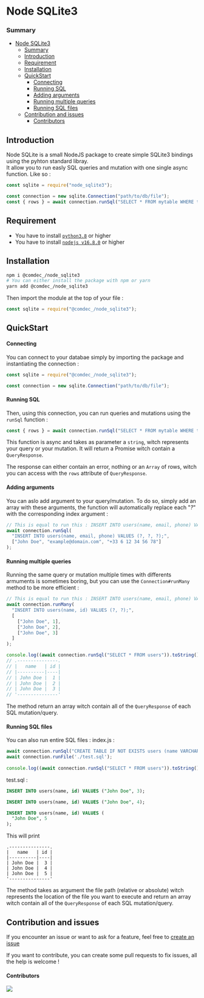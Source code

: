 # Node SQLite3

### Summary
- [Node SQLite3](#node-sqlite3)
    - [Summary](#summary)
  - [Introduction](#introduction)
  - [Requirement](#requirement)
  - [Installation](#installation)
  - [QuickStart](#quickstart)
      - [Connecting](#connecting)
      - [Running SQL](#running-sql)
      - [Adding arguments](#adding-arguments)
      - [Running multiple queries](#running-multiple-queries)
      - [Running SQL files](#running-sql-files)
  - [Contribution and issues](#contribution-and-issues)
      - [Contributors](#contributors)

## Introduction
Node SQLite is a small NodeJS package to create simple SQLite3 bindings using the pyhton standard libray.  
It allow you to run easly SQL queries and mutation with one single async function. Like so :

```js
const sqlite = require("node_sqlite3");

const connection = new sqlite.Connection("path/to/db/file");
const { rows } = await connection.runSql("SELECT * FROM mytable WHERE test > 1");
```

## Requirement

+ You have to install [`python3.8`](https://www.python.org/downloads/) or higher
+ You have to install [`nodejs v16.8.0`](https://nodejs.org/en/download/) or higher

## Installation

```sh
npm i @comdec_/node_sqlite3
# You can either install the package with npm or yarn
yarn add @comdec_/node_sqlite3
```

Then import the module at the top of your file :

```js
const sqlite = require("@comdec_/node_sqlite3");
```

## QuickStart

#### Connecting
You can connect to your databae simply by importing the package and instantiating the connection :
```js
const sqlite = require("@comdec_/node_sqlite3");

const connection = new sqlite.Connection("path/to/db/file");
```

#### Running SQL
Then, using this connection, you can run queries and mutations using the `runSql` function : 
```js
const { rows } = await connection.runSql("SELECT * FROM mytable WHERE test > 1");
```

This function is async and takes as parameter a `string`, witch represents your query or your mutation. It will return a Promise witch contain a `QueryResponse`.

The response can either contain an error, nothing or an `Array` of rows, witch you can access with the `rows` attribute of `QueryResponse`.

#### Adding arguments
You can aslo add argument to your query/mutation. To do so, simply add an array with these arguments, the function will automatically replace each "*?*" with the corresponding index argument : 
```js
// This is equal to run this : INSERT INTO users(name, email, phone) VALUES ("John Doe", "example@domain.com", "+33 6 12 34 56 78");
await connection.runSql(
  "INSERT INTO users(name, email, phone) VALUES (?, ?, ?);", 
  ["John Doe", "example@domain.com", "+33 6 12 34 56 78"]
);
```

#### Running multiple queries
Running the same query or mutation multiple times with differents armuments is sometimes boring, but you can use the `Connection#runMany` method to be more efficient :
```js
// This is equal to run this : INSERT INTO users(name, email, phone) VALUES ("John Doe", "example@domain.com", "+33 6 12 34 56 78");
await connection.runMany(
  "INSERT INTO users(name, id) VALUES (?, ?);", 
  [
    ["John Doe", 1],
    ["John Doe", 2],
    ["John Doe", 3]
  ]
);

console.log((await connection.runSql("SELECT * FROM users")).toString());
// .---------------.
// |   name   | id |
// |----------|----|
// | John Doe |  1 |
// | John Doe |  2 |
// | John Doe |  3 |
// '---------------'
```
The method return an array witch contain all of the `QueryResponse` of each SQL mutation/query.

#### Running SQL files
You can also run entire SQL files : 
index.js : 
```js
await connection.runSql("CREATE TABLE IF NOT EXISTS users (name VARCHAR(40), id INT);")
await connection.runFile('./test.sql');
  
console.log((await connection.runSql("SELECT * FROM users")).toString());
```

test.sql :
```sql
INSERT INTO users(name, id) VALUES ("John Doe", 3);

INSERT INTO users(name, id) VALUES ("John Doe", 4);

INSERT INTO users(name, id) VALUES (
  "John Doe", 5
);
```

This will print 
```
.---------------.
|   name   | id |
|----------|----|
| John Doe |  3 |
| John Doe |  4 |
| John Doe |  5 |
'---------------'
```

The method takes as argument the file path (relative or absolute) witch represents the location of the file you want to execute and return an array witch contain all of the `QueryResponse` of each SQL mutation/query.

## Contribution and issues
If you encounter an issue or want to ask for a feature, feel free to [create an issue](https://github.com/Comdec35000/node_sqlite3/issues/new)

If you want to contribute, you can create some pull requests to fix issues, all the help is welcome !

#### Contributors 
<a href="https://github.com/comdec35000/node_sqlite3/graphs/contributors">
  <img src="https://contributors-img.web.app/image?repo=comdec35000/node_sqlite3" />
</a>